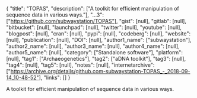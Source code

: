 {
  "title": "TOPAS",
  "description": ["A toolkit for efficient manipulation of sequence data in various ways."],
  "...3": ["https://github.com/subwaystation/TOPAS"],
  "gist": [null],
  "gitlab": [null],
  "bitbucket": [null],
  "launchpad": [null],
  "twitter": [null],
  "youtube": [null],
  "blogpost": [null],
  "cran": [null],
  "pypi": [null],
  "codeberg": [null],
  "website": [null],
  "publication": [null],
  "DOI": [null],
  "author1_name": ["subwaystation"],
  "author2_name": [null],
  "author3_name": [null],
  "author4_name": [null],
  "author5_name": [null],
  "category": ["Standalone software"],
  "platform": [null],
  "tag1": ["Archaeogenetics"],
  "tag2": ["aDNA toolkit"],
  "tag3": [null],
  "tag4": [null],
  "tag5": [null],
  "notes": [null],
  "internetarchive": ["https://archive.org/details/github.com-subwaystation-TOPAS_-_2018-09-14_10-48-52"],
  "links": []
}

<!-- Generated by csv2md.R – do not edit by hand -->

A toolkit for efficient manipulation of sequence data in various ways.